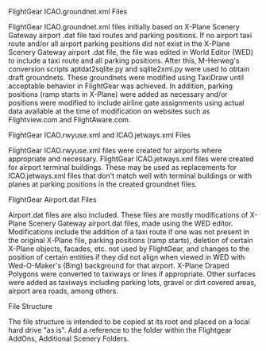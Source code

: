 FlightGear ICAO.groundnet.xml Files

FlightGear ICAO.groundnet.xml files initially based on X-Plane Scenery Gateway airport .dat file taxi routes and parking positions. If no airport taxi route and/or all airport parking positions did not exist in the X-Plane Scenery Gateway airport .dat file, the file was edited in World Editor (WED) to include a taxi route and all parking positions. After this, M-Herweg's conversion scripts aptdat2sqlite.py and sqlite2xml.py were used to obtain draft groundnets. These groundnets were modified using TaxiDraw until acceptable behavior in FlightGear was achieved. In addition, parking positions (ramp starts in X-Plane) were added as necessary and/or positions were modified to include airline gate assignments using actual data available at the time of modification on websites such as Flightview.com and FlightAware.com. 

FlightGear ICAO.rwyuse.xml and ICAO.jetways.xml Files

FlightGear ICAO.rwyuse.xml files were created for airports where appropriate and necessary.
FlightGear ICAO.jetways.xml files were created for airport terminal buildings. These may be used as replacements for ICAO.jetways.xml files that don't match well with terminal buildings or with planes at parking positions in the created groundnet files.

FlightGear Airport.dat Files

Airport.dat files are also included. These files are mostly modifications of X-Plane Scenery Gateway airport.dat files, made using the WED editor. Modifications include the addition of a taxi route if one was not present in the original X-Plane file, parking positions (ramp starts), deletion of certain X-Plane objects, facades, etc. not used by FlightGear, and changes to the position of certain entities if they did not align when viewed in WED with Wed-O-Maker's (Bing) background for that airport. X-Plane Draped Polygons were converted to taxiways or lines if appropriate. Other surfaces were added as taxiways including parking lots, gravel or dirt covered areas, airport area roads, among others.

File Structure

The file structure is intended to be copied at its root and placed on a local hard drive "as is". Add a reference to the folder within the  Flightgear AddOns, Additional Scenery Folders.

